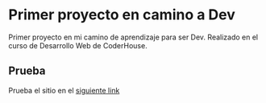 # Primer proyecto en camino a Dev
Primer proyecto en mi camino de aprendizaje para ser Dev.
Realizado en el curso de Desarrollo Web de CoderHouse.
## Prueba
Prueba el sitio en el [siguiente link](https://r-alo.github.io/primerProyectoDev/)
